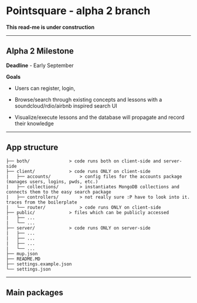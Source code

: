 # Pointsquare - alpha 2 branch #

**This read-me is under construction**

- - - -

## Alpha 2 Milestone ##
**Deadline** - Early September

**Goals**

* Users can register, login, 

* Browse/search through existing concepts and lessons with a soundcloud/rdio/airbnb inspired search UI

* Visualize/execute lessons and the database will propagate and record their knowledge

- - - -

## App structure ##
	
	├── both/				> code runs both on client-side and server-side 
	├── client/				> code runs ONLY on client-side 
	|   ├── accounts/			> config files for the accounts package (manages users, logins, pwds, etc.) 
	|   ├── collections/		> instantiates MongoDB collections and connects them to the easy search package 
	|   ├── controllers/		> not really sure :P have to look into it. traces from the boilerplate 
	|   └── router/				> code runs ONLY on client-side 
	├── public/				> files which can be publicly accessed
	|   ├── ...
	|   └── ...
	├── server/				> code runs ONLY on server-side 
	|   ├── ...
	|   ├── ...
	|   ├── ...
	|   └── ...
	├── mup.json
	├── README.MD
	├── settings.example.json
	└── settings.json

- - - -

## Main packages ##